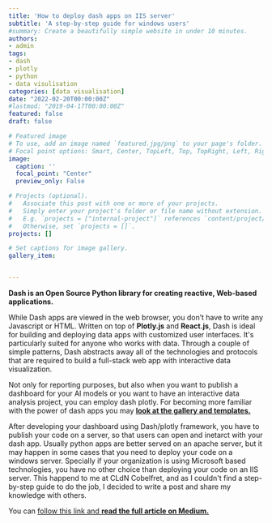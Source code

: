 ```yaml
---
title: 'How to deploy dash apps on IIS server'
subtitle: 'A step-by-step guide for windows users'
#summary: Create a beautifully simple website in under 10 minutes.
authors:
- admin
tags:
- dash
- plotly
- python
- data visulisation
categories: [data visualisation]
date: "2022-02-20T00:00:00Z"
#lastmod: "2019-04-17T00:00:00Z"
featured: false
draft: false

# Featured image
# To use, add an image named `featured.jpg/png` to your page's folder.
# Focal point options: Smart, Center, TopLeft, Top, TopRight, Left, Right, BottomLeft, Bottom, BottomRight
image:
  caption: ''
  focal_point: "Center"
  preview_only: False

# Projects (optional).
#   Associate this post with one or more of your projects.
#   Simply enter your project's folder or file name without extension.
#   E.g. `projects = ["internal-project"]` references `content/project/deep-learning/index.md`.
#   Otherwise, set `projects = []`.
projects: []

# Set captions for image gallery.
gallery_item:


---
```


**Dash is an Open Source Python library for creating reactive, Web-based applications.**


While Dash apps are viewed in the web browser, you don’t have to write any Javascript or HTML. Written on top of **Plotly.js** and **React.js**, Dash is ideal for building and deploying data apps with customized user interfaces. It's particularly suited for anyone who works with data. Through a couple of simple patterns, Dash abstracts away all of the technologies and protocols that are required to build a full-stack web app with interactive data visualization.

Not only for reporting purposes, but also when you want to publish a dashboard for your AI models or you want to have an interactive data analysis project, you can employ dash plotly. For becoming more familiar with the power of dash apps you may [**look at the gallery and templates.**](https://dash.gallery/Portal/)

After developing your dashboard using Dash/plotly framework, you have to publish your code on a server, so that users can open and inetarct with your dash app. Usually python apps are better served on an apache server, but it may happen in some cases that you need to deploy your code on a windows server. Specially if your organization is using Microsoft based technologies, you have no other choice than deploying your code on an IIS server. This happend to me at CLdN Cobelfret, and as I couldn't find a step-by-step guide to do the job, I decided to write a post and share my knowledge with others.

You can [follow this link and **read the full article on Medium.**](https://medium.com/@b-nouri/how-to-deploy-your-dash-app-on-iis-windows-server-98a16b8707e1)